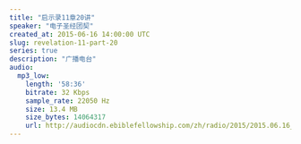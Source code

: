 ```yaml
---
title: "启示录11章20讲"
speaker: "电子圣经团契"
created_at: 2015-06-16 14:00:00 UTC
slug: revelation-11-part-20
series: true
description: "广播电台"
audio:
  mp3_low:
    length: '58:36'
    bitrate: 32 Kbps
    sample_rate: 22050 Hz
    size: 13.4 MB
    size_bytes: 14064317
    url: http://audiocdn.ebiblefellowship.com/zh/radio/2015/2015.06.16_EBF_-_Revelation_11_Part_20.mp3
---
```

